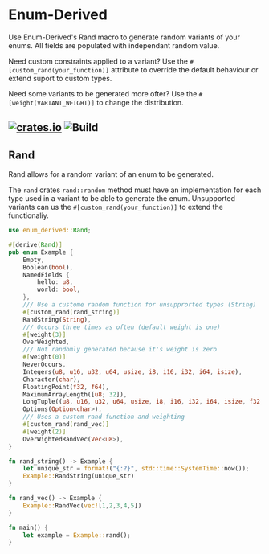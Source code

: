 <!-- Enum-Derived readme rendered on crates.io -->

# Enum-Derived

Use Enum-Derived's Rand macro to generate random variants of your enums. All fields are populated with independant random value.

Need custom constraints applied to a variant? Use the `#[custom_rand(your_function)]` attribute to override the default behaviour or extend suport to custom types.

Need some variants to be generated more ofter? Use the `#[weight(VARIANT_WEIGHT)]` to change the distribution.

[![crates.io](https://img.shields.io/crates/v/enum-derived.svg)](https://crates.io/crates/enum-derived)
![Build](https://github.com/green-spaces/enum-derived/actions/workflows/build.yml/badge.svg?branch=main)
---

## Rand

Rand allows for a random variant of an enum to be generated.

The `rand` crates `rand::random` method must have an implementation for each type used in a variant to be able to generate the enum. Unsupported variants can us the `#[custom_rand(your_function)]` to extend the functionaliy.

```rust
use enum_derived::Rand;

#[derive(Rand)]
pub enum Example {
    Empty,
    Boolean(bool),
    NamedFields {
        hello: u8,
        world: bool,
    },
    /// Use a custome random function for unsupprorted types (String)
    #[custom_rand(rand_string)]
    RandString(String),
    /// Occurs three times as often (default weight is one)
    #[weight(3)]
    OverWeighted,
    /// Not randomly generated because it's weight is zero
    #[weight(0)]
    NeverOccurs,
    Integers(u8, u16, u32, u64, usize, i8, i16, i32, i64, isize),
    Character(char),
    FloatingPoint(f32, f64),
    MaximumArrayLength([u8; 32]),
    LongTuple((u8, u16, u32, u64, usize, i8, i16, i32, i64, isize, f32, f64)),
    Options(Option<char>),
    /// Uses a custom rand function and weighting
    #[custom_rand(rand_vec)]
    #[weight(2)]
    OverWightedRandVec(Vec<u8>),
}

fn rand_string() -> Example {
    let unique_str = format!("{:?}", std::time::SystemTime::now());
    Example::RandString(unique_str)
}

fn rand_vec() -> Example {
    Example::RandVec(vec![1,2,3,4,5])
}

fn main() {
    let example = Example::rand();
}
```
